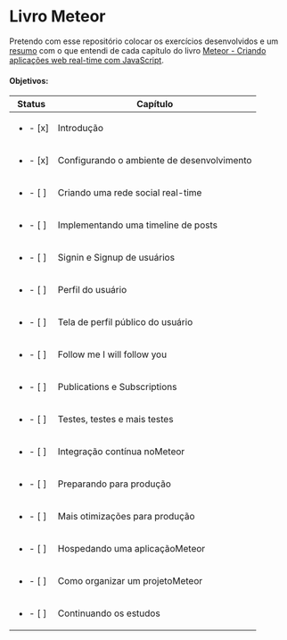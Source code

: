 # Livro Meteor
Pretendo com esse repositório colocar os exercícios desenvolvidos e um [resumo](resumo.md) com o que entendi de cada capítulo do livro [Meteor - Criando aplicações web real-time com JavaScript](http://www.casadocodigo.com.br/products/livro-meteor).

#### Objetivos:
Status                    | Capítulo
------------------------- | -------------
<ul><li>- [x] </li></ul>  | Introdução
<ul><li>- [x] </li></ul>  | Configurando o ambiente de desenvolvimento
<ul><li>- [ ] </li></ul>  | Criando uma rede social real-time
<ul><li>- [ ] </li></ul>  | Implementando uma timeline de posts
<ul><li>- [ ] </li></ul>  | Signin e Signup de usuários
<ul><li>- [ ] </li></ul>  | Perfil do usuário
<ul><li>- [ ] </li></ul>  | Tela de perfil público do usuário
<ul><li>- [ ] </li></ul>  | Follow me I will follow you
<ul><li>- [ ] </li></ul>  | Publications e Subscriptions
<ul><li>- [ ] </li></ul>  | Testes, testes e mais testes
<ul><li>- [ ] </li></ul>  | Integração contínua noMeteor
<ul><li>- [ ] </li></ul>  | Preparando para produção
<ul><li>- [ ] </li></ul>  | Mais otimizações para produção
<ul><li>- [ ] </li></ul>  | Hospedando uma aplicaçãoMeteor
<ul><li>- [ ] </li></ul>  | Como organizar um projetoMeteor
<ul><li>- [ ] </li></ul>  | Continuando os estudos 